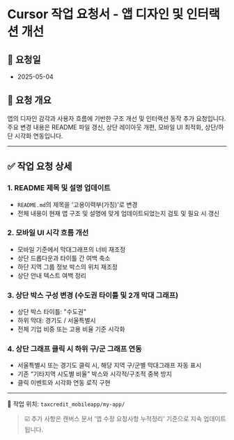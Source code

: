 # Cursor 작업 요청서 - 앱 디자인 및 인터랙션 개선

## 📝 요청일
- 2025-05-04

## 📌 요청 개요
앱의 디자인 감각과 사용자 흐름에 기반한 구조 개선 및 인터랙션 동작 추가 요청입니다. 주요 변경 내용은 README 파일 갱신, 상단 레이아웃 개편, 모바일 UI 최적화, 상단/하단 시각화 연동입니다.

---

## ✅ 작업 요청 상세

### 1. README 제목 및 설명 업데이트
- `README.md`의 제목을 '고용이력부(가칭)'로 변경
- 전체 내용이 현재 앱 구조 및 설명에 맞게 업데이트되었는지 검토 및 필요 시 갱신

### 2. 모바일 UI 시각 흐름 개선
- 모바일 기준에서 막대그래프의 너비 재조정
- 상단 드롭다운과 타이틀 간 여백 축소
- 하단 지역 그룹 정보 박스의 위치 재조정
- 상단 안내 텍스트 여백 정리

### 3. 상단 박스 구성 변경 (수도권 타이틀 및 2개 막대 그래프)
- 상단 박스 타이틀: "수도권"
- 하위 막대: 경기도 / 서울특별시
- 전체 기업 비중 또는 고용 비율 기준 시각화

### 4. 상단 그래프 클릭 시 하위 구/군 그래프 연동
- 서울특별시 또는 경기도 클릭 시, 해당 지역 구/군별 막대그래프 자동 표시
- 기존 “기타지역 시도별 비율” 박스와 시각적/구조적 중복 방지
- 클릭 이벤트와 시각화 연동 로직 구현

---

📂 작업 위치: `taxcredit_mobileapp/my-app/`

> ☑️ 추가 사항은 캔버스 문서 '앱 수정 요청사항 누적정리' 기준으로 지속 업데이트됩니다.
